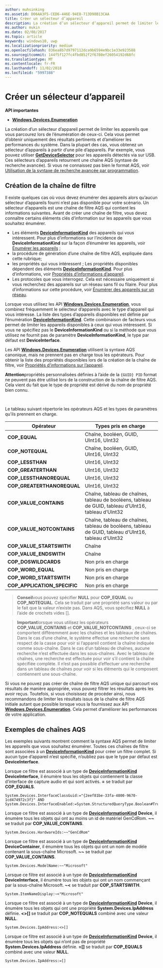```yaml
---
author: muhsinking
ms.assetid: D06AA3F5-CED6-446E-94E8-713D98B13CAA
title: Créer un sélecteur d’appareil
description: La création d’un sélecteur d’appareil permet de limiter les appareils que vous parcourez lors de l’énumération de ceux-ci.
ms.author: mukin
ms.date: 02/08/2017
ms.topic: article
keywords: windows10, uwp
ms.localizationpriority: medium
ms.openlocfilehash: 036ea8b7d9797112dca9b6594e9bc1e33e923588
ms.sourcegitcommit: 144f5f127fc4fbd852f2f6780ef26054192d68fc
ms.translationtype: MT
ms.contentlocale: fr-FR
ms.lasthandoff: 11/02/2018
ms.locfileid: "5997388"
---
```

# <a name="build-a-device-selector"></a>Créer un sélecteur d’appareil



**API importantes**

- [**Windows.Devices.Enumeration**](https://docs.microsoft.com/en-us/uwp/api/Windows.Devices.Enumeration)

La création d’un sélecteur d’appareil permet de limiter les appareils que vous parcourez lors de l’énumération de ceux-ci. Cela vous permet d’obtenir uniquement des résultats pertinents et d’améliorer les performances du système. Dans la plupart des cas, vous obtenez un sélecteur d’appareils à partir d’une pile d’appareils. Par exemple, vous pouvez utiliser [**GetDeviceSelector**](https://msdn.microsoft.com/library/windows/apps/Dn264015) pour les appareils détectés via sur USB. Ces sélecteurs d’appareils retournent une chaîne AQS (syntaxe de recherche avancée). Si vous ne connaissez pas bien le format AQS, voir [Utilisation de la syntaxe de recherche avancée par programmation](https://msdn.microsoft.com/library/windows/desktop/Bb266512).

## <a name="building-the-filter-string"></a>Création de la chaîne de filtre

Il existe quelques cas où vous devez énumérer des appareils alors qu’aucun sélecteur d’appareils fourni n’est pas disponible pour votre scénario. Un sélecteur d’appareils est une chaîne de filtre AQS qui contient les informations suivantes. Avant de créer une chaîne de filtre, vous devez connaître certains éléments clés d’information sur les appareils que vous souhaitez énumérer.

-   Les éléments [**DeviceInformationKind**](https://msdn.microsoft.com/library/windows/apps/Dn948991) des appareils qui vous intéressent. Pour plus d’informations sur l’incidence de **DeviceInformationKind** sur la façon d’énumérer les appareils, voir [Énumérer les appareils](enumerate-devices.md) ;
-   la procédure de génération d’une chaîne de filtre AQS, expliquée dans cette rubrique;
-   les propriétés qui vous intéressent ; Les propriétés disponibles dépendent des éléments [**DeviceInformationKind**](https://msdn.microsoft.com/library/windows/apps/Dn948991). Pour plus d’informations, voir [Propriétés d’informations d’appareil](device-information-properties.md).
-   Les protocoles que vous interrogez. Cela est nécessaire uniquement si vous recherchez des appareils sur un réseau sans fil ou filaire. Pour plus d’informations sur cette procédure, voir [Énumérer des appareils sur un réseau](enumerate-devices-over-a-network.md).

Lorsque vous utilisez les API [**Windows.Devices.Enumeration**](https://msdn.microsoft.com/library/windows/apps/BR225459), vous combinez fréquemment le sélecteur d’appareils avec le type d’appareil qui vous intéresse. La liste des types d’appareils disponibles est définie par l’énumération [**DeviceInformationKind**](https://msdn.microsoft.com/library/windows/apps/Dn948991). Cette combinaison de facteurs vous permet de limiter les appareils disponibles à ceux qui vous intéressent. Si vous ne spécifiez pas le **DeviceInformationKind** ou si la méthode que vous utilisez ne fournit pas de paramètre **DeviceInformationKind**, le type par défaut est **DeviceInterface**.

Les API [**Windows.Devices.Enumeration**](https://msdn.microsoft.com/library/windows/apps/BR225459) utilisent la syntaxe AQS canonique, mais ne prennent pas en charge tous les opérateurs. Pour obtenir la liste des propriétés disponibles lors de la création de la chaîne de filtre, voir [Propriétés d’informations sur l’appareil](device-information-properties.md).

**Attention**propriétés personnalisées définies à l’aide de la `{GUID} PID` format ne peuvent pas être utilisé lors de la construction de la chaîne de filtre AQS. Cela vient du fait que le type de propriété est dérivé du nom de propriété bien connu.

 

Le tableau suivant répertorie les opérateurs AQS et les types de paramètres qu’ils prennent en charge.

| Opérateur                       | Types pris en charge                                                             |
|--------------------------------|-----------------------------------------------------------------------------|
| **COP\_EQUAL**                 | Chaîne, booléen, GUID, UInt16, UInt32                                       |
| **COP\_NOTEQUAL**              | Chaîne, booléen, GUID, UInt16, UInt32                                       |
| **COP\_LESSTHAN**              | UInt16, UInt32                                                              |
| **COP\_GREATERTHAN**           | UInt16, UInt32                                                              |
| **COP\_LESSTHANOREQUAL**       | UInt16, UInt32                                                              |
| **COP\_GREATERTHANOREQUAL**    | UInt16, UInt32                                                              |
| **COP\_VALUE\_CONTAINS**       | Chaîne, tableau de chaînes, tableau de booléens, tableau de GUID, tableau d’UInt16, tableau d’UInt32 |
| **COP\_VALUE\_NOTCONTAINS**    | Chaîne, tableau de chaînes, tableau de booléens, tableau de GUID, tableau d’UInt16, tableau d’UInt32 |
| **COP\_VALUE\_STARTSWITH**     | Chaîne                                                                      |
| **COP\_VALUE\_ENDSWITH**       | Chaîne                                                                      |
| **COP\_DOSWILDCARDS**          | Non pris en charge                                                               |
| **COP\_WORD\_EQUAL**           | Non pris en charge                                                               |
| **COP\_WORD\_STARTSWITH**      | Non pris en charge                                                               |
| **COP\_APPLICATION\_SPECIFIC** | Non pris en charge                                                               |


> **Conseil**vous pouvez spécifier **NULL** pour **COP\_EQUAL** ou **COP\_NOTEQUAL**. Cela se traduit par une propriété sans valeur ou par le fait que la valeur n’existe pas. Dans AQS, vous spécifiez **NULL** à l’aide de crochets vides \[\].

> **Important**lorsque vous utilisez les opérateurs **COP\_VALUE\_CONTAINS** et **COP\_VALUE\_NOTCONTAINS** , ceux-ci se comportent différemment avec les chaînes et les tableaux de chaînes. Dans le cas d’une chaîne, le système effectue une recherche sans respect de la casse pour voir si l’appareil contient la chaîne indiquée comme sous-chaîne. Dans le cas d’un tableau de chaînes, aucune recherche n’est effectuée dans les sous-chaînes. Avec le tableau de chaînes, une recherche est effectuée pour voir s’il contient la chaîne spécifiée complète. Il n’est pas possible d’effectuer une recherche dans un tableau de chaînes pour voir si les éléments qui le composent contiennent une sous-chaîne.

Si vous ne pouvez pas créer de chaîne de filtre AQS unique qui parcourt vos résultats de manière appropriée, vous pouvez filtrer les résultats après les avoir reçus. Toutefois, si vous choisissez de procéder ainsi, nous recommandons de limiter les résultats issus de la chaîne de filtre AQS initiale autant que possible lorsque vous la fournissez aux API [**Windows.Devices.Enumeration**](https://msdn.microsoft.com/library/windows/apps/BR225459). Cela permet d’améliorer les performances de votre application.

## <a name="aqs-string-examples"></a>Exemples de chaînes AQS

Les exemples suivants montrent comment la syntaxe AQS permet de limiter les appareils que vous souhaitez énumérer. Toutes ces chaînes de filtre sont associées à un [**DeviceInformationKind**](https://msdn.microsoft.com/library/windows/apps/Dn948991) pour créer un filtre complet. Si aucun type d’appareil n’est spécifié, n’oubliez pas que le type par défaut est **DeviceInterface**.

Lorsque ce filtre est associé à un type de [**DeviceInformationKind**](https://msdn.microsoft.com/library/windows/apps/Dn948991) **DeviceInterface**, il énumère tous les objets qui contiennent la classe d’interface de capture audio et qui sont activés. **=** se traduit par **COP\_EQUALS**.

``` syntax
System.Devices.InterfaceClassGuid:="{2eef81be-33fa-4800-9670-1cd474972c3f}" AND
System.Devices.InterfaceEnabled:=System.StructuredQueryType.Boolean#True
```

Lorsque ce filtre est associé à un type de [**DeviceInformationKind**](https://msdn.microsoft.com/library/windows/apps/Dn948991) **Device**, il énumère tous les objets qui ont au moins un id de matériel GenCdRom. **~~** se traduit par **COP\_VALUE\_CONTAINS**.

``` syntax
System.Devices.HardwareIds:~~"GenCdRom"
```

Lorsque ce filtre est associé à un type de [**DeviceInformationKind**](https://msdn.microsoft.com/library/windows/apps/Dn948991) **DeviceContainer**, il énumère tous les objets qui ont un nom de modèle contenant la sous-chaîne Microsoft. **~~** se traduit par **COP\_VALUE\_CONTAINS**.

``` syntax
System.Devices.ModelName:~~"Microsoft"
```

Lorsque ce filtre est associé à un type de [**DeviceInformationKind**](https://msdn.microsoft.com/library/windows/apps/Dn948991) **DeviceInterface**, il énumère tous les objets qui ont un nom commençant par la sous-chaîne Microsoft. **~&lt;** se traduit par **COP\_STARTSWITH**.

``` syntax
System.ItemNameDisplay:~<"Microsoft"
```

Lorsque ce filtre est associé à un type de [**DeviceInformationKind**](https://msdn.microsoft.com/library/windows/apps/Dn948991) **Device**, il énumère tous les objets qui ont une propriété **System.Devices.IpAddress** définie. **&lt;&gt;\[\]** se traduit par **COP\_NOTEQUALS** combiné avec une valeur **NULL**.

``` syntax
System.Devices.IpAddress:<>[]
```

Lorsque ce filtre est associé à un type de [**DeviceInformationKind**](https://msdn.microsoft.com/library/windows/apps/Dn948991) **Device**, il énumère tous les objets qui n’ont pas de propriété **System.Devices.IpAddress** définie. **=\[\]** se traduit par **COP\_EQUALS** combiné avec une valeur **NULL**.

``` syntax
System.Devices.IpAddress:=[]
```

 

 
